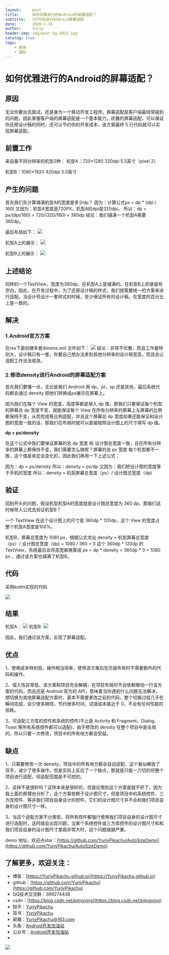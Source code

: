 ```yaml
---
layout:     post
title:      如何优雅进行的Android的屏幕适配？
subtitle:   5行代码进行Android屏幕适配
date:       2020-2-15
author:     Yuriy
header-img: img/post-bg-2015.jpg
catalog: true
tags:
    - 效率
    - 源码
---
```

# 如何优雅进行的Android的屏幕适配？

## 原因
无论你要出去面试，还是身为一个移动开发工程师。屏幕适配是客户端最经常碰到的问题，因此掌握客户端的屏幕适配是一个基本能力，优雅的屏幕适配，可以保证你还原设计稿的同时，还可以节约你的开发成本，该方案最终 5 行代码就可以实现屏幕适配。

## 前置工作
来自备不同分辨率的机型2种：
机型A：720*1280  320dpi  5.5英寸（pixel 2）

机型B：1080*1920  420dpi  5.0英寸

## 产生的问题
首先我们先计算铺满机型A的宽度是多少dp？
因为：计算公式px = dp * (dpi / 160)
又因为：机型A宽度是720PX，机型A的dpi是320dpi。
所以：dp = px/(dpi/160) = 720/(320/160) = 360dp
结论：我们铺满一个机型A需要360dp。

最后布局如下：
![](https://tva1.sinaimg.cn/large/0082zybpgy1gbxgiw19wij30sq0ciaaj.jpg)

机型A上的展示：
![](https://tva1.sinaimg.cn/large/0082zybpgy1gbxf9ox850j30d00ocq2v.jpg)

机型B上的展示：
![](https://tva1.sinaimg.cn/large/0082zybpgy1gbxfascqz9j30d00raglp.jpg)

## 上述结论
同样的一个TextView，宽度为360dp，在机型A上是铺满的。在机型B上却是留有空白。因此，在开发过程中，为了还原设计稿的样式，我们就需要统一的方案来进行适配。当设计师设计一套样式的时候，至少保证所有的设计稿，在宽度的百分比上是一致的。

## 解决
### 1.Android官方方案
在res下面创建多套dimens.xml 文件如下：
![](https://tva1.sinaimg.cn/large/0082zybply1gbut0j5gtqj30780e7t90.jpg)
结论：非常不优雅，而且工作量特别大，设计稿只有一套，你要自己想办法拿到其他分辨率的设计稿宽高，而且会让适配工作没法收敛。

### 2.修改density进行Android的屏幕适配方案
首先我们要懂一点，无论是我们 Android 用 dp，pt，sp 还是其他，最后系统代码都会通过 density 把他们转换成px展示在屏幕上。

因为我们在每个 View 的宽度，高度等都是填入 dp 值，那我们只要保证每个机型的屏幕总 dp 宽度不变，就能保证每个 View 在所有分辨率的屏幕上与屏幕的比例都保持不变，从而完成等比例适配，并且这个屏幕总 dp 宽度如果还能保证和设计图的宽度一致的话，那我们在布局时就可以直接按照设计图上的尺寸填写 dp 值。

**dp = px/density**

在这个公式中我们要保证屏幕的总 dp 宽度 和 设计图总宽度一致，且在所有分辨率的屏幕上都保持不变，我们需要怎么做呢？屏幕的总 px 宽度 每个机型都不一致，这个值是肯定会变化的，因此我们再用一下上述公式：

因为：dp = px/density
所以：density = px/dp
又因为：我们把设计图的宽度等于手机的宽度
所以：density = 机型屏幕总宽度（px）/ 设计图总宽度（dp)

## 验证
回到开头的问题，假设机型机型A的宽度就是设计图总宽度为 360 dp，那我们这时候带入公式去验证机型B？

一个 TextView 在这个设计图上的尺寸是 360dp * 120dp，这个 View 的宽度占整个机型A宽度是100%。

机型B，屏幕总宽度为 1080 px，根据公式求出 density = 机型屏幕总宽度（px）/ 设计图总宽度（dp) = 1080 / 360 = 3 
这个 360dp * 120dp 的 TextView，系统最后会将高宽都换算成 px =  dp * density = 360dp * 3 = 1080 px ，通过该方案也铺满了机型B。

## 代码
采用kotlin实现的代码

![](https://tva1.sinaimg.cn/large/0082zybpgy1gbxht67xpdj30qu0cugm0.jpg)

## 结果
机型A：
![](https://tva1.sinaimg.cn/large/0082zybpgy1gbxf9ox850j30d00ocq2v.jpg)
机型B:
![](https://tva1.sinaimg.cn/large/0082zybpgy1gbxf9990oxj30d40ridgx.jpg)

因此，我们通过该方案，实现了屏幕适配。

## 优点
1、使用成本特别低，操作相当简单，使用该方案后在页面布局时不需要额外的代码和操作。

2、侵入性非常低，该方案和项目完全解耦，在项目布局时不会依赖哪怕一行该方案的代码，而且还是 Android 官方的 API，意味着当你遇到什么问题无法解决，想切换为其他屏幕适配方案时，基本不需要更改之前的代码，整个切换过程几乎在瞬间完成，会少很多麻烦，节约很多时间，试错成本接近于 0，不会有任何性能的损耗。

3、可适配三方库的控件和系统的控件(不止是 Activity 和 Fragment，Dialog、Toast 等所有系统控件都可以适配)，由于修改的 density 在整个项目中是全局的，所以只要一次修改，项目中的所有地方都会受益。

## 缺点
1、只需要修改一次 density，项目中的所有地方都会自动适配，这个看似解放了双手，减少了很多操作，但是实际上反应了一个缺点，那就是只能一刀切的将整个项目进行适配，但适配范围是不可控的。

2、这样不是很好吗？这样本来是很好的，但是应用到这个方案是就不好了，因为我上面的原理也分析了，这个方案依赖于设计图尺寸，但是项目中的系统控件、三方库控件、等非我们项目自身设计的控件，它们的设计图尺寸并不会和我们项目自身的设计图尺寸一样。

3、当这个适配方案不分类型，将所有控件都强行使用我们项目自身的设计图尺寸进行适配时，这时就会出现问题，当某个系统控件或三方库控件的设计图尺寸和和我们项目自身的设计图尺寸差距非常大时，这个问题就越严重。

demo 地址，欢迎点star：[https://github.com/YuriyPikachu/AutoSizeDemo](https://github.com/YuriyPikachu/AutoSizeDemo)

## 了解更多，欢迎关注：
* 博客：[https://YuriyPikachu.github.io](https://YuriyPikachu.github.io)
* github：[https://github.com/YuriyPikachu](https://github.com/YuriyPikachu)
* QQ技术交流群：389274438
* csdn：[https://blog.csdn.net/pjingying](https://blog.csdn.net/pjingying)
* 知乎：[YuriyPikachu](https://www.zhihu.com/people/YuriyPikachu)
* 简书：[YuriyPikachu](https://www.jianshu.com/u/1df4d713a12c)
* 邮箱：[YuriyPikachu@163.com](YuriyPikachu@163.com)
* 头条：[Android开发加油站](https://www.toutiao.com/c/user/1789857904/#mid=1581788092440589)
* 公众号：[Android开发加油站]() 
* 
![](https://tva1.sinaimg.cn/large/006tNbRwgy1gayiubsiuaj309k09kdfn.jpg)     

